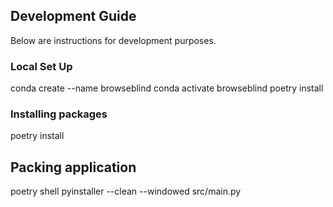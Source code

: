 ## Development Guide
Below are instructions for development purposes.
### Local Set Up
conda create --name browseblind
conda activate browseblind
poetry install

### Installing packages
poetry install <package name>

## Packing application
poetry shell
pyinstaller --clean --windowed src/main.py

